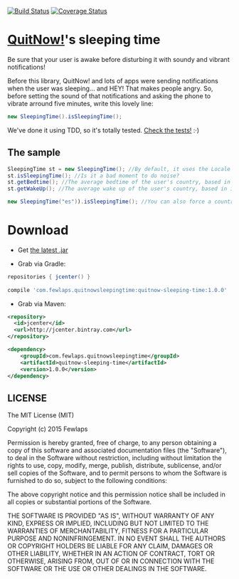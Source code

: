 [![Build Status](https://travis-ci.org/Fewlaps/quitnow-sleep-time.svg?branch=master)](https://travis-ci.org/Fewlaps/quitnow-sleep-time)
[![Coverage Status](https://coveralls.io/repos/github/Fewlaps/quitnow-sleep-time/badge.svg?branch=master)](https://coveralls.io/github/Fewlaps/quitnow-sleep-time?branch=master)

# [QuitNow!](http://quitnowapp.com)'s sleeping time
Be sure that your user is awake before disturbing it with soundy and vibrant notifications!

Before this library, QuitNow! and lots of apps were sending notifications when the user was sleeping... and HEY! That makes people angry. So, before setting the sound of that notifications and asking the phone to vibrate arround five minutes, write this lovely line:

```java
new SleepingTime().isSleepingTime();
```

We've done it using TDD, so it's totally tested. [Check the tests!](https://github.com/Fewlaps/quitnow-sleep-time/tree/master/src/test/java/com/fewlaps/quitnowsleepingtime) :·)

The sample
----------

```java
SleepingTime st = new SleepingTime(); //By default, it uses the Locale of the phone
st.isSleepingTime(); //Is it a bad moment to do noise?
st.getBedtime(); //The average bedtime of the user's country, based in its Locale
st.getWakeUp(); //The average wake up of the user's country, based in its Locale

new SleepingTime("es")).isSleepingTime(); //You can also force a country code
```

# Download

* Get <a href="https://github.com/Fewlaps/quitnow-sleep-time/releases/download/v1.0/quitnow-sleeping-time-1.0.0.jar">the latest .jar</a> 

* Grab via Gradle:
```groovy
repositories { jcenter() }
    
compile 'com.fewlaps.quitnowsleepingtime:quitnow-sleeping-time:1.0.0'
```
* Grab via Maven:
```xml
<repository>
  <id>jcenter</id>
  <url>http://jcenter.bintray.com</url>
</repository>

<dependency>
    <groupId>com.fewlaps.quitnowsleepingtime</groupId>
    <artifactId>quitnow-sleeping-time</artifactId>
    <version>1.0.0</version>
</dependency>
```


## LICENSE ##

The MIT License (MIT)

Copyright (c) 2015 Fewlaps

Permission is hereby granted, free of charge, to any person obtaining a copy
of this software and associated documentation files (the "Software"), to deal
in the Software without restriction, including without limitation the rights
to use, copy, modify, merge, publish, distribute, sublicense, and/or sell
copies of the Software, and to permit persons to whom the Software is
furnished to do so, subject to the following conditions:

The above copyright notice and this permission notice shall be included in all
copies or substantial portions of the Software.

THE SOFTWARE IS PROVIDED "AS IS", WITHOUT WARRANTY OF ANY KIND, EXPRESS OR
IMPLIED, INCLUDING BUT NOT LIMITED TO THE WARRANTIES OF MERCHANTABILITY,
FITNESS FOR A PARTICULAR PURPOSE AND NONINFRINGEMENT. IN NO EVENT SHALL THE
AUTHORS OR COPYRIGHT HOLDERS BE LIABLE FOR ANY CLAIM, DAMAGES OR OTHER
LIABILITY, WHETHER IN AN ACTION OF CONTRACT, TORT OR OTHERWISE, ARISING FROM,
OUT OF OR IN CONNECTION WITH THE SOFTWARE OR THE USE OR OTHER DEALINGS IN THE
SOFTWARE.
